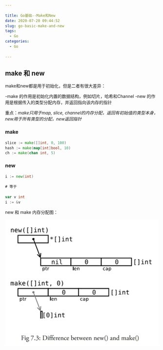 ```yaml
---

title: Go基础--Make和New
date: 2020-07-20 09:44:52
slug: go-basic-make-and-new
tags:
  - Go
categories:
  - Go

---
```


## make 和 new
make和new都是用于初始化，但是二者有很大差异：

-make 的作用是初始化内置的数据结构，例如切片，哈希和Channel
-new 的作用是根据传入的类型分配内存，并返回指向该内存的指针

重点：*make只用于map, slice, channel的内存分配，返回有初始值的类型本身，new用于所有类型的分配，new返回指针*

### make

```go
slice := make([]int, 0, 100)
hash := make(map[int]bool, 10)
ch := make(chan int, 5)
```

### new

```go
i := new(int)

# 等于

var v int
i := &v
```

new 和 make 内存分配图：

![](imgs/go-new-and-make.jpg)